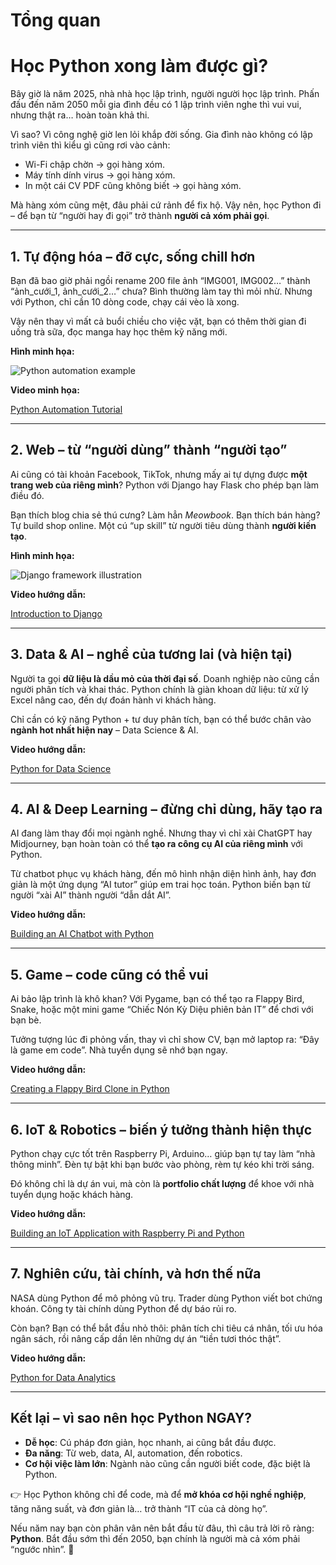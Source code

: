 # Tổng quan

# Học Python xong làm được gì? 
Bây giờ là năm 2025, nhà nhà học lập trình, người người học lập trình. Phấn đấu đến năm 2050 mỗi gia đình đều có 1 lập trình viên nghe thì vui vui, nhưng thật ra… hoàn toàn khả thi.

Vì sao? Vì công nghệ giờ len lỏi khắp đời sống. Gia đình nào không có lập trình viên thì kiểu gì cũng rơi vào cảnh:

* Wi-Fi chập chờn → gọi hàng xóm.
* Máy tính dính virus → gọi hàng xóm.
* In một cái CV PDF cũng không biết → gọi hàng xóm.

Mà hàng xóm cũng mệt, đâu phải cứ rảnh để fix hộ. Vậy nên, học Python đi – để bạn từ “người hay đi gọi” trở thành **người cả xóm phải gọi**.

---

## 1. Tự động hóa – đỡ cực, sống chill hơn

Bạn đã bao giờ phải ngồi rename 200 file ảnh “IMG001, IMG002…” thành “ảnh\_cưới\_1, ảnh\_cưới\_2…” chưa? Bình thường làm tay thì mỏi nhừ. Nhưng với Python, chỉ cần 10 dòng code, chạy cái vèo là xong.

Vậy nên thay vì mất cả buổi chiều cho việc vặt, bạn có thêm thời gian đi uống trà sữa, đọc manga hay học thêm kỹ năng mới.

**Hình minh họa:**

![Python automation example](https://zapier.com/blog/wp-content/uploads/2023/06/python-automation-hero.jpg)

**Video minh họa:**

[Python Automation Tutorial](https://www.youtube.com/watch?v=aXiiPf-8V7g)

---

## 2. Web – từ “người dùng” thành “người tạo”

Ai cũng có tài khoản Facebook, TikTok, nhưng mấy ai tự dựng được **một trang web của riêng mình**? Python với Django hay Flask cho phép bạn làm điều đó.

Bạn thích blog chia sẻ thú cưng? Làm hẳn *Meowbook*. Bạn thích bán hàng? Tự build shop online. Một cú “up skill” từ người tiêu dùng thành **người kiến tạo**.

**Hình minh họa:**

![Django framework illustration](https://www.djangoproject.com/m/img/logos/django-logo-negative.png)

**Video hướng dẫn:**

[Introduction to Django](https://www.youtube.com/watch?v=F5mRW0jo-U4)

---

## 3. Data & AI – nghề của tương lai (và hiện tại)

Người ta gọi **dữ liệu là dầu mỏ của thời đại số**. Doanh nghiệp nào cũng cần người phân tích và khai thác. Python chính là giàn khoan dữ liệu: từ xử lý Excel nâng cao, đến dự đoán hành vi khách hàng.

Chỉ cần có kỹ năng Python + tư duy phân tích, bạn có thể bước chân vào **ngành hot nhất hiện nay** – Data Science & AI.

**Video hướng dẫn:**

[Python for Data Science](https://www.youtube.com/watch?v=yGN28LY5VuA)

---

## 4. AI & Deep Learning – đừng chỉ dùng, hãy tạo ra

AI đang làm thay đổi mọi ngành nghề. Nhưng thay vì chỉ xài ChatGPT hay Midjourney, bạn hoàn toàn có thể **tạo ra công cụ AI của riêng mình** với Python.

Từ chatbot phục vụ khách hàng, đến mô hình nhận diện hình ảnh, hay đơn giản là một ứng dụng “AI tutor” giúp em trai học toán. Python biến bạn từ người “xài AI” thành người “dẫn dắt AI”.

**Video hướng dẫn:**

[Building an AI Chatbot with Python](https://www.youtube.com/watch?v=8hly31xKli0)

---

## 5. Game – code cũng có thể vui

Ai bảo lập trình là khô khan? Với Pygame, bạn có thể tạo ra Flappy Bird, Snake, hoặc một mini game “Chiếc Nón Kỳ Diệu phiên bản IT” để chơi với bạn bè.

Tưởng tượng lúc đi phỏng vấn, thay vì chỉ show CV, bạn mở laptop ra: “Đây là game em code”. Nhà tuyển dụng sẽ nhớ bạn ngay.

**Video hướng dẫn:**

[Creating a Flappy Bird Clone in Python](https://www.youtube.com/watch?v=VUFvY349ess)

---

## 6. IoT & Robotics – biến ý tưởng thành hiện thực

Python chạy cực tốt trên Raspberry Pi, Arduino… giúp bạn tự tay làm “nhà thông minh”. Đèn tự bật khi bạn bước vào phòng, rèm tự kéo khi trời sáng.

Đó không chỉ là dự án vui, mà còn là **portfolio chất lượng** để khoe với nhà tuyển dụng hoặc khách hàng.

**Video hướng dẫn:**

[Building an IoT Application with Raspberry Pi and Python](https://www.youtube.com/watch?v=XXeQB1HQX8w)

---

## 7. Nghiên cứu, tài chính, và hơn thế nữa

NASA dùng Python để mô phỏng vũ trụ. Trader dùng Python viết bot chứng khoán. Công ty tài chính dùng Python để dự báo rủi ro.

Còn bạn? Bạn có thể bắt đầu nhỏ thôi: phân tích chi tiêu cá nhân, tối ưu hóa ngân sách, rồi nâng cấp dần lên những dự án “tiền tươi thóc thật”.

**Video hướng dẫn:**

[Python for Data Analytics](https://www.youtube.com/watch?v=wUSDVGivd-8)

---

## Kết lại – vì sao nên học Python NGAY?

* **Dễ học**: Cú pháp đơn giản, học nhanh, ai cũng bắt đầu được.
* **Đa năng**: Từ web, data, AI, automation, đến robotics.
* **Cơ hội việc làm lớn**: Ngành nào cũng cần người biết code, đặc biệt là Python.

👉 Học Python không chỉ để code, mà để **mở khóa cơ hội nghề nghiệp**, tăng năng suất, và đơn giản là… trở thành “IT của cả dòng họ”.

Nếu năm nay bạn còn phân vân nên bắt đầu từ đâu, thì câu trả lời rõ ràng: **Python**. Bắt đầu sớm thì đến 2050, bạn chính là người mà cả xóm phải “ngước nhìn”. 🚀

